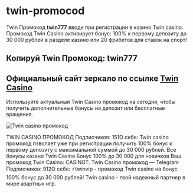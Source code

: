 # twin-promocod
Twin Промокод **twin777** вводи при регистрации в казино Twin casino. Промокод Twin Casino активирует бонус: 100% к первому депозиту до 30 000 рублей в разделе казино или 20 фрибетов для ставок на спорт! 

## Копируй Twin Промокод: twin777
## Официальный сайт зеркало по ссылке [Twin Casino](https://linkcasino.ru/twin)

Используйте актуальный Twin Casino промокод на сегодня, чтобы получить дополнительные бонусы на депозит или бесплатные вращения. 

![Twin casino промокод](https://github.com/user-attachments/assets/f9efd14c-8e15-43d8-b911-eeb1742376f7)

TWIN CASINO ПРОМОКОД
Подписчиков: 151О себе: Twin casino промокод пзволяет уже при регистрации получить 100% бонус к первому депозиту с максимальной суммой до 30 000 рублей.
Все бонусы казино Twin Casino
Бонус 100% до 30 000 для новичков Ваш промокод Twin Casino: CASINOT.
Twin Casino промокод — Telegram
Подписчиков: 912О себе: ⚡️twinvip - промокод Twin casino на бонус 100% бонус до 30 000 рублей! Twin casino - твой надежный партнер в мире азартных игр.
